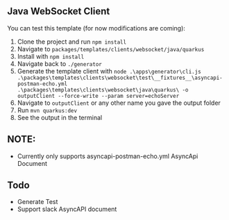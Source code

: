 
## Java WebSocket Client

You can test this template (for now modifications are coming):
1. Clone the project and run `npm install`
2. Navigate to `packages/templates/clients/websocket/java/quarkus`
3. Install with `npm install`
4. Navigate back to `./generator`
5. Generate the template client with `node .\apps\generator\cli.js .\packages\templates\clients\websocket\test\__fixtures__\asyncapi-postman-echo.yml .\packages\templates\clients\websocket\java\quarkus\ -o outputClient --force-write --param server=echoServer`
6. Navigate to `outputClient` or any other name you gave the output folder
7. Run `mvn quarkus:dev`
8. See the output in the terminal

## **NOTE:**
- Currently only supports asyncapi-postman-echo.yml AsyncApi Document

## Todo
- Generate Test
- Support slack AsyncAPI document